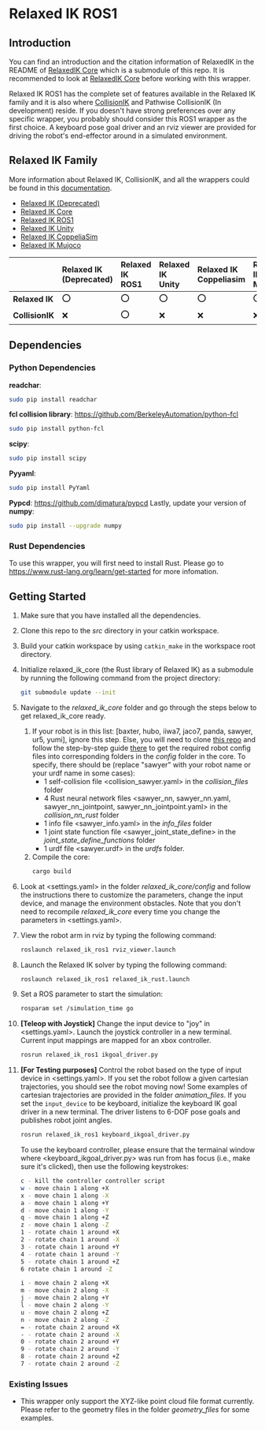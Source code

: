 # Relaxed IK ROS1

## Introduction

You can find an introduction and the citation information of RelaxedIK in the README of [RelaxedIK Core](https://github.com/uwgraphics/relaxed_ik_core) which is a submodule of this repo. It is recommended to look at [RelaxedIK Core](https://github.com/uwgraphics/relaxed_ik_core) before working with this wrapper.

Relaxed IK ROS1 has the complete set of features available in the Relaxed IK family and it is also where [CollisionIK](https://arxiv.org/abs/2102.13187) and Pathwise CollisionIK (In development) reside. If you doesn't have strong preferences over any specific wrapper, you probably should consider this ROS1 wrapper as the first choice. A keyboard pose goal driver and an rviz viewer are provided for driving the robot's end-effector around in a simulated environment. 

## Relaxed IK Family

More information about Relaxed IK, CollisionIK, and all the wrappers could be found in this [documentation](https://uwgraphics.github.io/relaxed_ik_core/).

- [Relaxed IK (Deprecated)](https://github.com/uwgraphics/relaxed_ik/tree/dev)
- [Relaxed IK Core](https://github.com/uwgraphics/relaxed_ik_core)
- [Relaxed IK ROS1](https://github.com/uwgraphics/relaxed_ik_ros1)
- [Relaxed IK Unity](https://github.com/uwgraphics/relaxed_ik_unity)
- [Relaxed IK CoppeliaSim](https://github.com/uwgraphics/relaxed_ik_coppeliasim)
- [Relaxed IK Mujoco](https://github.com/uwgraphics/relaxed_ik_mujoco)

||**Relaxed IK (Deprecated)**|**Relaxed IK ROS1**|**Relaxed IK Unity**|**Relaxed IK Coppeliasim**|**Relaxed IK Mujoco**|  
|:------|:-----|:-----|:-----|:-----|:-----| 
|**Relaxed IK**|:o:|:o:|:o:|:o:|:o:|  
|**CollisionIK**|:x:|:o:|:x:|:x:|:x:|  

## Dependencies

### Python Dependencies
**readchar**:
```bash
sudo pip install readchar
```
**fcl collision library**: https://github.com/BerkeleyAutomation/python-fcl
```bash
sudo pip install python-fcl
```
**scipy**:
```bash
sudo pip install scipy
```
**Pyyaml**:
```bash
sudo pip install PyYaml
```
**Pypcd**: https://github.com/dimatura/pypcd
Lastly, update your version of **numpy**:
```bash
sudo pip install --upgrade numpy
```

### Rust Dependencies
To use this wrapper, you will first need to install Rust. Please go to https://www.rust-lang.org/learn/get-started for more infomation.

## Getting Started

1. Make sure that you have installed all the dependencies.
1. Clone this repo to the *src* directory in your catkin workspace.
1. Build your catkin workspace by using `catkin_make` in the workspace root directory. 
1. Initialize relaxed_ik_core (the Rust library of Relaxed IK) as a submodule by running the following command from the project directory:
    ```bash
    git submodule update --init
    ``` 
1. Navigate to the *relaxed_ik_core* folder and go through the steps below to get relaxed_ik_core ready.
    1. If your robot is in this list: [baxter, hubo, iiwa7, jaco7, panda, sawyer, ur5, yumi], ignore this step. Else, you will need to clone [this repo](https://github.com/uwgraphics/relaxed_ik) and follow the step-by-step guide [there](https://github.com/uwgraphics/relaxed_ik/blob/dev/src/start_here.py) to get the required robot config files into corresponding folders in the *config* folder in the core. To specify, there should be (replace "sawyer" with your robot name or your urdf name in some cases):
        - 1 self-collision file <collision_sawyer.yaml> in the *collision_files* folder
        - 4 Rust neural network files <sawyer_nn, sawyer_nn.yaml, sawyer_nn_jointpoint, sawyer_nn_jointpoint.yaml> in the *collision_nn_rust* folder
        - 1 info file <sawyer_info.yaml> in the *info_files* folder
        - 1 joint state function file <sawyer_joint_state_define> in the *joint_state_define_functions* folder
        - 1 urdf file <sawyer.urdf> in the *urdfs* folder.
    1. Compile the core:
        ```bash
        cargo build
        ```
1. Look at <settings.yaml> in the folder *relaxed_ik_core/config* and follow the instructions there to customize the parameters, change the input device, and manage the environment obstacles. Note that you don't need to recompile *relaxed_ik_core* every time you change the parameters in <settings.yaml>.
1. View the robot arm in rviz by typing the following command:
    ```bash
    roslaunch relaxed_ik_ros1 rviz_viewer.launch
    ```
1. Launch the Relaxed IK solver by typing the following command:
    ```bash
    roslaunch relaxed_ik_ros1 relaxed_ik_rust.launch
    ```
1. Set a ROS parameter to start the simulation:
    ```bash
    rosparam set /simulation_time go
    ```

1. **[Teleop with Joystick]** Change the input device to "joy" in <settings.yaml>. Launch the joystick controller in a new terminal. Current input mappings are mapped for an xbox controller.
    ```bash
    rosrun relaxed_ik_ros1 ikgoal_driver.py
    ```

1. **[For Testing purposes]** Control the robot based on the type of input device in <settings.yaml>. If you set the robot follow a given cartesian trajectories, you should see the robot moving now! Some examples of cartesian trajectories are provided in the folder *animation_files*. If you set the `input_device` to be keyboard, initialize the keyboard IK goal driver in a new terminal. The driver listens to 6-DOF pose goals and publishes robot joint angles.
    ```bash
    rosrun relaxed_ik_ros1 keyboard_ikgoal_driver.py
    ```
    To use the keyboard controller, please ensure that the termainal window where <keyboard_ikgoal_driver.py> was run from has focus (i.e., make sure it's clicked), then use the following keystrokes:
    ```bash
    c - kill the controller controller script
    w - move chain 1 along +X
    x - move chain 1 along -X
    a - move chain 1 along +Y
    d - move chain 1 along -Y
    q - move chain 1 along +Z
    z - move chain 1 along -Z
    1 - rotate chain 1 around +X
    2 - rotate chain 1 around -X
    3 - rotate chain 1 around +Y
    4 - rotate chain 1 around -Y
    5 - rotate chain 1 around +Z
    6 rotate chain 1 around -Z

    i - move chain 2 along +X
    m - move chain 2 along -X
    j - move chain 2 along +Y
    l - move chain 2 along -Y
    u - move chain 2 along +Z
    n - move chain 2 along -Z
    = - rotate chain 2 around +X
    - - rotate chain 2 around -X
    0 - rotate chain 2 around +Y
    9 - rotate chain 2 around -Y
    8 - rotate chain 2 around +Z
    7 - rotate chain 2 around -Z
    ```

### Existing Issues
- This wrapper only support the XYZ-like point cloud file format currently. Please refer to the geometry files in the folder *geometry_files* for some examples.